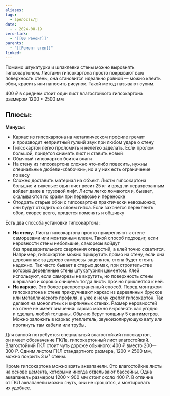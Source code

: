 ```yaml
---
aliases: 
tags:
  - зрелость/🌱
date:
  - - 2024-08-19
zero-link:
  - "[[00 Ремонт]]"
parents:
  - "[[Ремонт стен]]"
linked:
---
```

Помимо штукатурки и шпаклевки стены можно выровнять гипсокартоном. Листами гипсокартона просто покрывают всю поверхность стены, она становится идеально ровной — можно клеить обои, красить или наносить рисунок. Такой метод называют сухим.

400 ₽ в среднем стоит один лист влагостойкого гипсокартона размером 1200 × 2500 мм

**Плюсы:**
- 

**Минусы:**
- Каркас из гипсокартона на металлическом профиле гремит и производит неприятный гулкий звук при любом ударе о стену
- Гипсокартон легко проломить и нелегко заделать. Если пролом большой, придется снимать лист и ставить новый
- Обычный гипсокартон боится влаги
- На стену из гипсокартона сложно что-либо повесить, нужны специальные дюбели-«бабочки», но и у них есть ограничение по весу
- Сложно доставить материал на объект. Листы гипсокартона большие и тяжелые: один лист весит 25 кг и вряд ли неразрезанным войдет даже в грузовой лифт. Листы легко ломаются и, бывает, скалываются по краям при перевозке и переноске
- Отодрать старые обои с гипсокартона практически невозможно, они будут отходить со слоем гипса. Если захочется переклеить обои, скорее всего, придется поменять и обшивку

Есть два способа установки гипсокартона:
- **На стену.** Листы гипсокартона просто прикрепляют к стене саморезами или монтажным клеем. Такой способ подходит, если неровности стены небольшие, саморезы войдут без предварительного сверления отверстий, а клей точно схватится. Например, гипсокартон можно прикрутить прямо на стену, если она деревянная: за дерево саморезы зацепятся, стена будет стоять надежно. Так часто бывает в старых домах, при строительстве которых деревянные стены штукатурили цементом. Клей используют, если саморезы не вкрутить, но поверхность стены шершавая и хорошо очищена: тогда листы прочно приклеятся к ней.
- **На каркас.** Это более распространенный способ. Перед монтажом гипсокартона к стене прикручивают каркас из деревянных брусков или металлического профиля, а уже к нему крепят гипсокартон. Так делают на монолитных и кирпичных стенах. Размер неровностей на стене не имеет значения: каркас можно выровнять как угодно и сделать любой толщины. Обычно берут толщину 5 сантиметров. Можно заложить в каркас утеплитель, звукоизолирующую вату или протянуть там кабели или трубы.

Для ванной потребуется специальный влагостойкий гипсокартон, он имеет обозначение ГКЛв, гипсокартонный лист влагостойкий. Влагостойкий ГКЛ стоит чуть дороже обычного: 400 ₽ вместо 200—300 ₽. Одним листом ГКЛ стандартного размера, 1200 × 2500 мм, можно покрыть 3 м² стены.

Кроме гипсокартона можно взять аквапанели. Это влагостойкие листы на основе цемента, которыми иногда отделывают бассейны. Одна аквапанель размером 1200 × 900 мм стоит около 400 ₽. В отличие от ГКЛ аквапанели можно гнуть, они не крошатся, а монтировать их удобнее.


